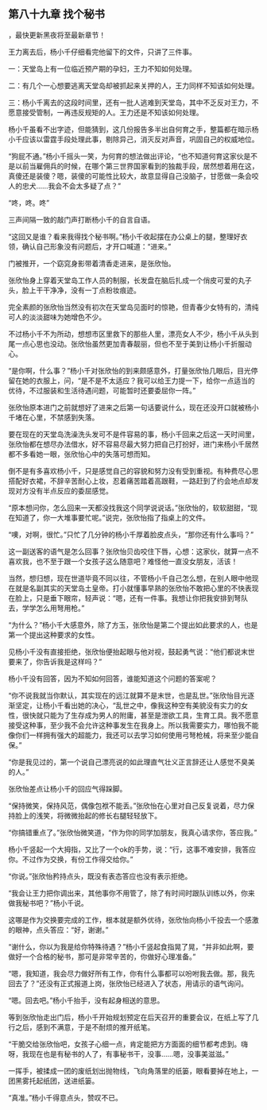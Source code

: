 ## 第八十九章 找个秘书
，最快更新黑夜将至最新章节！

王力离去后，杨小千仔细看完他留下的文件，只讲了三件事。

一：天堂岛上有一位临近预产期的孕妇，王力不知如何处理。

二：有几个一心想要逃离天堂岛却被抓起来关押的人，王力同样不知该如何处理。

三：杨小千离去的这段时间里，还有一批人逃难到天堂岛，其中不乏反对王力，不愿意接受管制，一再违反规矩的人。王力还是不知该如何处理。

杨小千虽看不出字迹，但能猜到，这几份报告多半出自何育之手，整篇都在暗示杨小千应该以雷霆手段处理此事，剔除异己，消灭反对声音，巩固自己的权威地位。

“狗屁不通。”杨小千摇头一笑，为何育的想法做出评论，“也不知道何育这家伙是不是以前当雇佣兵的时候，在哪个第三世界国家看到的独裁手段，居然想着用在这，真傻还是装傻？嗯，装傻的可能性比较大，故意显得自己没脑子，甘愿做一条会咬人的忠犬……我会不会太多疑了点？”

“咚，咚。咚”

三声间隔一致的敲门声打断杨小千的自言自语。

“这回又是谁？看来我得找个秘书啊。”杨小千收起摆在办公桌上的腿，整理好衣领，确认自己形象没有问题后，才开口喊道：“进来。”

门被推开，一个窈窕身影带着清香走进来，是张欣怡。

张欣怡身上穿着天堂岛工作人员的制服，长发盘在脑后扎成一个俏皮可爱的丸子头，脸上干干净净，没有一丁点粉妆痕迹。

完全素颜的张欣怡当然没有初次在天堂岛见面时的惊艳，但青春少女特有的，清纯可人的淡淡甜味为她增色不少。

不过杨小千不为所动，想想市区里救下的那些人里，漂亮女人不少，杨小千从头到尾一点心思也没动。张欣怡虽然更加青春靓丽，但也不至于美到让杨小千折服动心。

“是你啊，什么事？”杨小千对张欣怡的到来颇感意外，打量张欣怡几眼后，目光停留在她的衣服上，问，“是不是不太适应？我可以给王力提一下，给你一点适当的优待，不过服装和生活待遇问题，可能暂时还要委屈你一阵。”

张欣怡原本进门之前就想好了进来之后第一句话要说什么，现在还没开口就被杨小千堵在心里，不禁感到失落。

要在现在的天堂岛洗澡洗头发可不是件容易的事，杨小千回来之后这一天时间里，张欣怡都在想尽办法借水，好不容易尽最大努力把自己打扮好，进门来杨小千居然都不多看她一眼，张欣怡心中的失落可想而知。

倒不是有多喜欢杨小千，只是感觉自己的容貌和努力没有受到重视。有种费尽心思搭配好衣裙，不辞辛苦耐心上妆，忍着痛苦踏着高跟鞋，一路赶到了约会地点却发现对方没有半点反应的委屈感觉。

“原本想问你，怎么回来一天都没找我这个同学说说话。”张欣怡的，软软甜甜，“现在知道了，你一大堆事要忙呢。”说完，张欣怡指了指桌上的文件。

“噢，对啊，很忙。”只忙了几分钟的杨小千厚着脸皮点头，“那你还有什么事吗？”

这一副送客的语气是怎么回事？张欣怡贝齿咬住下唇，心想：这家伙，就算一点不喜欢我，也不至于跟一个女孩子这么随意吧？难怪他一直没女朋友，活该！

当然，想归想，现在世道毕竟不同以往，不管杨小千自己怎么想，在别人眼中他现在就是名副其实的天堂岛土皇帝。打小就懂事早熟的张欣怡不敢把心里的不快表现在脸上，只是垂下眼帘，轻声说：“嗯，还有一件事。我想让你把我安排到弩队去，学学怎么用弩用枪。”

“为什么？”杨小千大感意外，除了方玉，张欣怡是第二个提出如此要求的人，也是第一个提出这种要求的女性。

见杨小千没有直接拒绝，张欣怡便抬起眼与他对视，鼓起勇气说：“他们都说末世要来了，你告诉我是这样吗？”

杨小千没有回答，因为不知如何回答，谁能知道这个问题的答案呢？

“你不说我就当你默认，其实现在的远江就算不是末世，也是乱世。”张欣怡目光逐渐坚定，让杨小千看出她的决心，“乱世之中，像我这种空有美貌没有实力的女性，很快就只能为了生存成为男人的附庸，甚至是泄欲工具，生育工具。我不愿意接受这种事，至少我不会允许这种事发生在我身上。所以我需要实力，哪怕我不能像你们一样拥有强大的超能力，我还可以去学习如何使用弓弩枪械，将来至少能自保。”

“你是我见过的，第一个说自己漂亮说的如此理直气壮义正言辞还让人感觉不臭美的人。”

张欣怡差点让杨小千的回应气得跺脚。

“保持微笑，保持风范，偶像包袱不能丢。”张欣怡在心里对自己反复说着，尽力保持脸上的浅笑，将微微抬起的修长右腿轻轻放下。

“你搞错重点了。”张欣怡微笑道，“作为你的同学加朋友，我真心请求你，答应我。”

杨小千竖起一个大拇指，又比了一个ok的手势，说：“行，这事不难安排，我答应你。不过作为交换，有份工作得交给你。”

“你说。”张欣怡矜持点头，既没有表态答应也没有表示拒绝。

“我会让王力把你调出来，其他事你不用管了，除了有时间时跟队训练以外，你来做我秘书吧？”杨小千说。

这哪是作为交换要完成的工作，根本就是额外优待，张欣怡向杨小千投去一个感激的眼神，点头答应：“好，谢谢。”

“谢什么，你以为我是给你特殊待遇？”杨小千竖起食指晃了晃，“并非如此啊，要做好一个合格的秘书，那可是非常辛苦的，你做好心理准备。”

“嗯，我知道，我会尽力做好所有工作，你有什么事都可以吩咐我去做。那，我先回去了？”还没有正式报道上岗，张欣怡已经进入了状态，用请示的语气询问。

“嗯。回去吧。”杨小千抬手，没有起身相送的意思。

等到张欣怡走出门后，杨小千开始规划预定在后天召开的重要会议，在纸上写了几行之后，感到不满意，于是不耐烦的推开纸笔。

“干脆交给张欣怡吧，女孩子心细一点，肯定能把方方面面的细节都考虑到。嗨呀，我现在也是有秘书的人了，有事秘书干，没事……嗯，没事美滋滋。”

一挥手，被揉成一团的废纸划出抛物线，飞向角落里的纸篓，眼看要掉在地上，一团黑雾托起纸团，送进纸篓。

“真准。”杨小千得意点头，赞叹不已。

